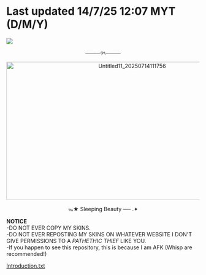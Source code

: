 # Last updated 14/7/25 12:07 MYT (D/M/Y)
![](https://komarev.com/ghpvc/?username=CynFireMint)

<p align="center">────୨ৎ────</p>

<p align="center"><img width="640" height="360" alt="Untitled11_20250714111756" src="https://github.com/user-attachments/assets/e0dd5c14-492e-43fc-92da-cdcd0f7d2ee2" /></p>

<p align="center">ᯓ★ Sleeping Beauty ── .✦</p>

**NOTICE**\
-DO NOT EVER COPY MY SKINS.\
-DO NOT EVER REPOSTING MY SKINS ON WHATEVER WEBSITE I DON'T GIVE PERMISSIONS TO A _PATHETHIC THIEF_ LIKE YOU.\
-If you happen to see this repository, this is because I am AFK (Whisp are recommended!)

[Introduction.txt](https://github.com/CynFireMint/Introduction-Infro.git)
